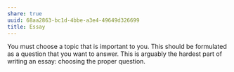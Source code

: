 ```yaml
---
share: true
uuid: 68aa2863-bc1d-4bbe-a3e4-49649d326699
title: Essay
---
```

You must choose a topic that is important to you. This should be formulated as a question that you want to answer. This is arguably the hardest part of writing an essay: choosing the proper question.